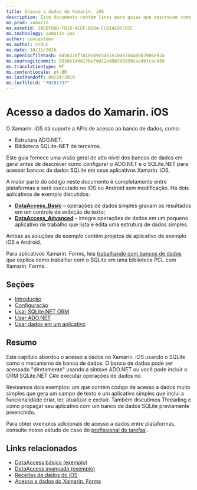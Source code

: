 ```yaml
---
title: Acesso a dados do Xamarin. iOS
description: Este documento contém links para guias que descrevem como trabalhar com bancos de dados locais em um aplicativo Xamarin. iOS. O conteúdo vinculado discute SQLite.NET, ADO.NET e muito mais.
ms.prod: xamarin
ms.assetid: 3AEDFD8D-FB10-4CEF-BE04-CCD14E95F02C
ms.technology: xamarin-ios
author: conceptdev
ms.author: crdun
ms.date: 10/11/2016
ms.openlocfilehash: 6050320f781ea89c5455e10a8754a89d7086e92a
ms.sourcegitcommit: 933de144d1fbe7d412e49b743839cae4bfcac439
ms.translationtype: MT
ms.contentlocale: pt-BR
ms.lasthandoff: 09/04/2019
ms.locfileid: "70281737"
---
```

# <a name="xamarinios-data-access"></a>Acesso a dados do Xamarin. iOS

O Xamarin. iOS dá suporte a APIs de acesso ao banco de dados, como:

- Estrutura ADO.NET.
- Biblioteca SQLite-NET de terceiros.

Este guia fornece uma visão geral de alto nível dos bancos de dados em geral antes de descrever como configurar o ADO.NET e o SQLite.NET para acessar bancos de dados SQLite em seus aplicativos Xamarin. iOS. 

A maior parte do código neste documento é completamente entre plataformas e será executado no iOS ou Android sem modificação. Há dois aplicativos de exemplo discutidos:

- [**DataAccess_Basic**](https://github.com/xamarin/mobile-samples/tree/master/DataAccess/Basic) – operações de dados simples gravam os resultados em um controle de exibição de texto;
- [**DataAccess_Advanced**](https://github.com/xamarin/mobile-samples/tree/master/DataAccess/Advanced) – integra operações de dados em um pequeno aplicativo de trabalho que lista e edita uma estrutura de dados simples.

Ambas as soluções de exemplo contêm projetos de aplicativo de exemplo iOS e Android.

Para aplicativos Xamarin. Forms, leia [trabalhando com bancos de dados](~/xamarin-forms/data-cloud/data/databases.md) que explica como trabalhar com o SQLite em uma biblioteca PCL com Xamarin. Forms.

## <a name="sections"></a>Seções

- [Introdução](introduction.md)
- [Configuração](configuration.md)
- [Usar SQLite.NET ORM](using-sqlite-orm.md)
- [Usar ADO.NET](using-adonet.md)
- [Usar dados em um aplicativo](using-data-in-an-app.md)

## <a name="summary"></a>Resumo

Este capítulo abordou o acesso a dados no Xamarin. iOS usando o SQLite como o mecanismo de banco de dados. O banco de dados pode ser acessado "diretamente" usando a sintaxe ADO.NET ou você pode incluir o ORM SQLite.NET C#e executar operações de dados no.

Revisamos dois exemplos: um que contém código de acesso a dados muito simples que gera um campo de texto e um aplicativo simples que inclui a funcionalidade criar, ler, atualizar e excluir. Também discutimos Threading e como propagar seu aplicativo com um banco de dados SQLite previamente preenchido.

Para obter exemplos adicionais de acesso a dados entre plataformas, consulte nosso estudo de caso do [profissional de tarefas](~/cross-platform/app-fundamentals/building-cross-platform-applications/case-study-tasky.md) .

## <a name="related-links"></a>Links relacionados

- [DataAccess básico (exemplo)](https://github.com/xamarin/mobile-samples/tree/master/DataAccess/Basic)
- [DataAccess avançado (exemplo)](https://github.com/xamarin/mobile-samples/tree/master/DataAccess/Advanced)
- [Receitas de dados do iOS](https://github.com/xamarin/recipes/tree/master/Recipes/ios/data/sqlite)
- [Acesso a dados do Xamarin. Forms](~/xamarin-forms/data-cloud/data/databases.md)
